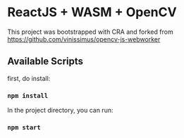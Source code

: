 # ReactJS + WASM + OpenCV

This project was bootstrapped with CRA and forked from https://github.com/vinissimus/opencv-js-webworker

## Available Scripts

first, do install:

### `npm install`

In the project directory, you can run:

### `npm start`
